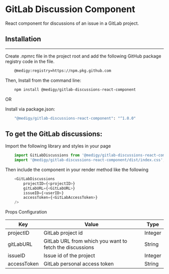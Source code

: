 # GitLab Discussion Component
React component for discussions of an issue in a GitLab project.

## Installation

---
Create .npmrc file in the project root and add the following GitHub package registry code in the file.

```bash
    @medigy:registry=https://npm.pkg.github.com
```

Then, Install from the command line:

```bash
    npm install @medigy/gitlab-discussions-react-component
```
OR

Install via package.json:
```bash
    "@medigy/gitlab-discussions-react-component": "^1.0.0"
```

## To get the GitLab discussions:

Import the following library and styles in your page
```javascript
    import GitLabDiscussions from '@medigy/gitlab-discussions-react-component';
    import '@medigy/gitlab-discussions-react-component/dist/index.css';
```
Then include the component in your render method like the following

```javascript
    <GitLabDiscussions
        projectID={<projectID>}
        gitLabURL={<GitLabURL>}
        issueID={<userID>}
        accessToken={<GitLabAccessToken>}
    />
```


Props Configuration

| Key| Value| Type |
|---|---|---|
|projectID | GitLab project id | Integer
|gitLabURL | GitLab URL from which you want to fetch the discussions | String
|issueID | Issue id of the project | Integer
|accessToken| GitLab personal access token | String
